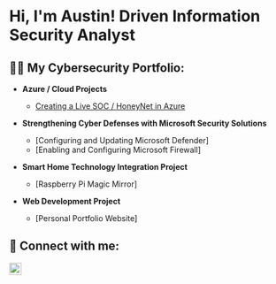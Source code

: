 <h1>Hi, I'm Austin! Driven Information Security Analyst </h1>

<h2>👨‍💻 My Cybersecurity Portfolio:</h2>

- <b>Azure / Cloud Projects</b>
  - [Creating a Live SOC / HoneyNet in Azure](https://github.com/portfolioAustinT/Azure-SOC)
    
- <b>Strengthening Cyber Defenses with Microsoft Security Solutions</b>
  - [Configuring and Updating Microsoft Defender]
  - [Enabling and Configuring Microsoft Firewall]

- <b>Smart Home Technology Integration Project</b>
  - [Raspberry Pi Magic Mirror]

- <b>Web Development Project</b>
  - [Personal Portfolio Website]
    
<h2> 🤳 Connect with me:</h2>

[<img align="left" alt="Austin Tham | LinkedIn" width="22px" src="https://cdn.jsdelivr.net/npm/simple-icons@v3/icons/linkedin.svg" />][linkedin]

[linkedin]: www.linkedin.com/in/austin-tham-702176192
